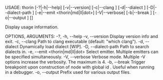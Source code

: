 USAGE:
  thorin [-?|-h|--help] [-v|--version] [-c|--clang <clang>] [-d|--dialect <dialect>] [-D|--dialect-path <path>] [-e|--emit <thorin|md|ll|dot>] [-V|--verbose] [-b|--break <gid>] [-o|--output <prefix>] [<file>]

Display usage information.

OPTIONS, ARGUMENTS:
  -?, -h, --help
  -v, --version           Display version info and exit.
  -c, --clang <clang>     Path to clang executable (default: "which clang").
  -d, --dialect <dialect> Dynamically load dialect [WIP].
  -D, --dialect-path <path>
                          Path to search dialects in.
  -e, --emit <thorin|md|ll|dot>
                          Select emitter. Multiple emitters can be specified simultaneously.
  -V, --verbose           Verbose mode. Multiple -V options increase the verbosity. The maximum is 4.
  -b, --break <gid>       Trigger breakpoint upon construction of node with global id <gid>. Useful when running in a debugger.
  -o, --output <prefix>   Prefix used for various output files.
